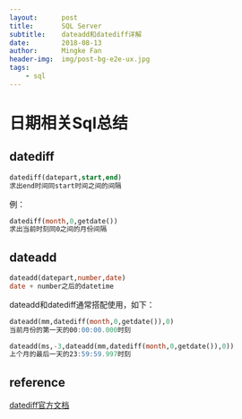 ```yaml
---
layout:      post
title:       SQL Server
subtitle:    dateadd和datediff详解
date:        2018-08-13
author:      Mingke Fan
header-img:  img/post-bg-e2e-ux.jpg
tags:
    - sql
---
```


# 日期相关Sql总结

## datediff

```sql
datediff(datepart,start,end)
求出end时间同start时间之间的间隔
```

例：

```sql
datediff(month,0,getdate())
求出当前时刻同0之间的月份间隔
```

## dateadd

```sql
dateadd(datepart,number,date)
date + number之后的datetime
```

dateadd和datediff通常搭配使用，如下：

```sql
dateadd(mm,datediff(month,0,getdate()),0)
当前月份的第一天的00:00:00.000时刻
```

```sql
dateadd(ms,-3,dateadd(mm,datediff(month,0,getdate()),0))
上个月的最后一天的23:59:59.997时刻
```

## reference

[datediff官方文档](https://docs.microsoft.com/en-us/sql/t-sql/functions/datediff-transact-sql?view=sql-server-2017)